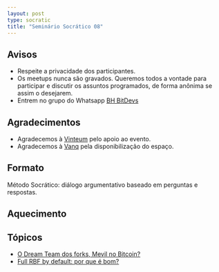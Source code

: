 ```yaml
---
layout: post
type: socratic
title: "Seminário Socrático 08"
---
```

## Avisos
- Respeite a privacidade dos participantes.
- Os meetups nunca são gravados. Queremos todos a vontade para participar e discutir os assuntos programados, de forma anônima se assim o desejarem.
- Entrem no grupo do Whatsapp [BH BitDevs](https://chat.whatsapp.com/EXLJjo3QURxBcj8bqxLc81) 

## Agradecimentos

- Agradecemos à [Vinteum](https://vinteum.org/) pelo apoio ao evento.
- Agradecemos à [Vanq](https://vanq.co/en/) pela disponibilização do espaço.

## Formato

Método Socrático: diálogo argumentativo baseado em perguntas e respostas.

## Aquecimento


## Tópicos
* [O Dream Team dos forks, Mevil no Bitcoin?](https://x.com/roasbeef/status/1813658193631023416)
* [Full RBF by default: por que é bom?](https://petertodd.org/2023/why-you-should-run-mempoolfullrbf)

